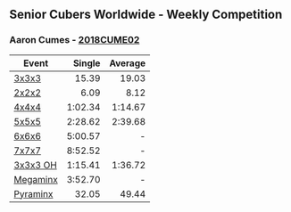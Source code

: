 ## Senior Cubers Worldwide - Weekly Competition
### Aaron Cumes - [2018CUME02](https://www.worldcubeassociation.org/persons/2018CUME02)

| Event | Single | Average |
| -- | --: | --: |
| [3x3x3](aaron_cumes/333.md) | 15.39 | 19.03 |
| [2x2x2](aaron_cumes/222.md) | 6.09 | 8.12 |
| [4x4x4](aaron_cumes/444.md) | 1:02.34 | 1:14.67 |
| [5x5x5](aaron_cumes/555.md) | 2:28.62 | 2:39.68 |
| [6x6x6](aaron_cumes/666.md) | 5:00.57 | - |
| [7x7x7](aaron_cumes/777.md) | 8:52.52 | - |
| [3x3x3 OH](aaron_cumes/333oh.md) | 1:15.41 | 1:36.72 |
| [Megaminx](aaron_cumes/minx.md) | 3:52.70 | - |
| [Pyraminx](aaron_cumes/pyram.md) | 32.05 | 49.44 |

<!-- Global site tag (gtag.js) - Google Analytics -->
<script async src="https://www.googletagmanager.com/gtag/js?id=UA-86348435-3"></script>
<script>window.dataLayer = window.dataLayer || []; function gtag() {dataLayer.push(arguments);} gtag('js', new Date()); gtag('config', 'UA-86348435-3');</script>
